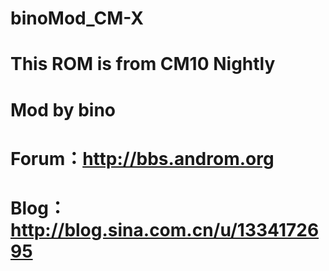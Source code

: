 binoMod_CM-X
========================
This ROM is from CM10 Nightly
=============================

Mod by bino 
=============================
Forum：http://bbs.androm.org
====================================
Blog： http://blog.sina.com.cn/u/1334172695
==============================================

